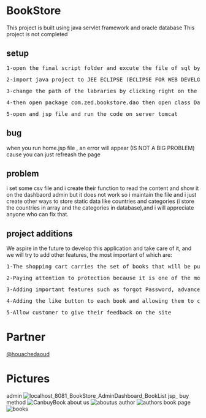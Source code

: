 # BookStore

<p>
This project is built using java servlet framework and oracle database This project is not completed
</p>

## setup

<pre>1-open the final script folder and excute the file of sql by creating the tables and fill it </pre>
<pre>2-import java project to JEE ECLIPSE (ECLIPSE FOR WEB DEVELOPERS)</pre>
<pre>3-change the path of the labraries by clicking right on the project enter to build path configuration</pre>
<pre>4-then open package com.zed.bookstore.dao then open class DatabaseConnection and change the variables according to your oracle configs</pre>
<pre>5-open and jsp file and run the code on server tomcat</pre>


## bug
<p>
when you run home.jsp file , an error will appear (IS NOT A BIG PROBLEM) cause you can just refreash the page 
</p>

## problem 
i set some csv file and i create their function to read the content and show it on the dashbaord admin but it does not work so i maintain the file and i just create 
other ways to store static data like countries and categories (i store the countries in array and the categories in database),and i will appreciate anyone who can 
fix that.

## project additions
<p>We aspire in the future to develop this application and take care of it, and we will try to add other features, the most important of which are: </p>
<pre>1-The shopping cart carries the set of books that will be purchased, as well as adding modern payment methods, and the process of shipping.</pre>
<pre>2-Paying attention to protection because it is one of the most important things, such as checking the entered data and preventing the upload of harmful files, etc.</pre>  
<pre>3-Adding important features such as forgot Password, advanced search, adding multiple languages to the store, Responsive site with different screens</pre>
<pre>4-Adding the like button to each book and allowing them to comment their opinion on the book</pre>
<pre>5-Allow customer to give their feedback on the site </pre>

# Partner
<a href="https://github.com/houachedaoud">@houachedaoud</a>


# Pictures
admin
![localhost_8081_BookStore_AdminDashboard_BookList jsp_](https://user-images.githubusercontent.com/112221202/217351160-0c3eeed3-35fa-4454-9a62-3c8c6813891b.png)
buy method 
![CanbuyBook](https://user-images.githubusercontent.com/112221202/217351349-845a63d4-25be-462e-bef8-3f9e8494c052.PNG)
about us
![aboutus](https://user-images.githubusercontent.com/112221202/217351419-109d4224-3749-4e52-a4e3-76c49340aba4.png)
author
![authors](https://user-images.githubusercontent.com/112221202/217351446-6e44b4f7-1d1c-4e8b-94ed-1d0dd53368e7.png)
book page
![books](https://user-images.githubusercontent.com/112221202/217351484-0649b0f3-5bba-4867-8fe6-feaa6d487cce.png)
